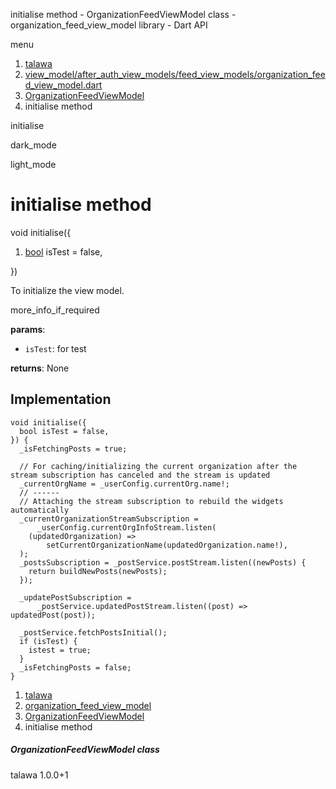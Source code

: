 




initialise method - OrganizationFeedViewModel class - organization\_feed\_view\_model library - Dart API







menu

1. [talawa](../../index.html)
2. [view\_model/after\_auth\_view\_models/feed\_view\_models/organization\_feed\_view\_model.dart](../../file-___home_harshil_Desktop_open-source_palisadoes_talawa_lib_view_model_after_auth_view_models_feed_view_models_organization_feed_view_model/)
3. [OrganizationFeedViewModel](../../file-___home_harshil_Desktop_open-source_palisadoes_talawa_lib_view_model_after_auth_view_models_feed_view_models_organization_feed_view_model/OrganizationFeedViewModel-class.html)
4. initialise method

initialise


dark\_mode

light\_mode




# initialise method


void
initialise({

1. [bool](https://api.flutter.dev/flutter/dart-core/bool-class.html) isTest = false,

})

To initialize the view model.

more\_info\_if\_required

**params**:

* `isTest`: for test

**returns**:
None


## Implementation

```
void initialise({
  bool isTest = false,
}) {
  _isFetchingPosts = true;

  // For caching/initializing the current organization after the stream subscription has canceled and the stream is updated
  _currentOrgName = _userConfig.currentOrg.name!;
  // ------
  // Attaching the stream subscription to rebuild the widgets automatically
  _currentOrganizationStreamSubscription =
      _userConfig.currentOrgInfoStream.listen(
    (updatedOrganization) =>
        setCurrentOrganizationName(updatedOrganization.name!),
  );
  _postsSubscription = _postService.postStream.listen((newPosts) {
    return buildNewPosts(newPosts);
  });

  _updatePostSubscription =
      _postService.updatedPostStream.listen((post) => updatedPost(post));

  _postService.fetchPostsInitial();
  if (isTest) {
    istest = true;
  }
  _isFetchingPosts = false;
}
```

 


1. [talawa](../../index.html)
2. [organization\_feed\_view\_model](../../file-___home_harshil_Desktop_open-source_palisadoes_talawa_lib_view_model_after_auth_view_models_feed_view_models_organization_feed_view_model/)
3. [OrganizationFeedViewModel](../../file-___home_harshil_Desktop_open-source_palisadoes_talawa_lib_view_model_after_auth_view_models_feed_view_models_organization_feed_view_model/OrganizationFeedViewModel-class.html)
4. initialise method

##### OrganizationFeedViewModel class





talawa
1.0.0+1






